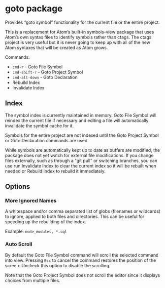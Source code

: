 # goto package

Provides “goto symbol” functionality for the current file or the entire project.

This is a replacement for Atom’s built-in symbols-view package that uses Atom’s own syntax files
to identify symbols rather than ctags.  The ctags project is very useful but it is never going
to keep up with all of the new Atom syntaxes that will be created as Atom grows.

Commands:

* `cmd-r` - Goto File Symbol
* `cmd-shift-r` - Goto Project Symbol
* `cmd-alt-down` - Goto Declaration
* Rebuild Index
* Invalidate Index

## Index

The symbol index is currently maintained in memory.  Goto File Symbol will reindex the current
file if necessary and editing a file will automatically invalidate the symbol cache for it.

Symbols for the entire project are not indexed until the Goto Project Symbol or Goto
Declaration commands are used.

While symbols are automatically kept up to date as buffers are modified, the package  does not
yet watch for external file modifications.  If you change files externally, such as through a
"git pull" or switching branches, you can use run Invalidate Index to clear the current index
so it will be rebuilt when needed or Rebuild Index to rebuild it immediately.

## Options

### More Ignored Names

A whitespace and/or comma separated list of globs (filenames or wildcards) to ignore, applied
to both files and directories.  This can be useful for speeding up the rebuilding of the index.

Example: `node_modules, *.sql`

### Auto Scroll

By default the Goto File Symbol command will scroll the selected command into view.  Pressing
`Esc` to cancel the command restores the position of the screen.  Uncheck this option to
disable the scrolling.

Note that the Goto Project Symbol does not scroll the editor since it displays choices from
multiple files.

